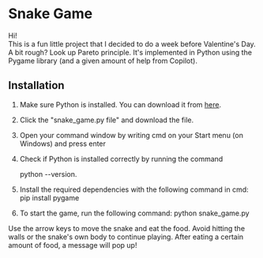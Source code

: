 # Snake Game

Hi!  
This is a fun little project that I decided to do a week before Valentine's Day. A bit rough?
Look up Pareto principle. 
It's implemented in Python using the Pygame library (and a given amount of help from Copilot).

## Installation

1. Make sure Python is installed. You can download it from [here](https://www.python.org/downloads/).

2. Click the "snake_game.py file" and download the file.
   
3. Open your command window by writing cmd on your Start menu (on Windows) and press enter

4. Check if Python is installed correctly by running the command

   python --version.

5. Install the required dependencies with the following command in cmd:
  pip install pygame

6. To start the game, run the following command:
  python snake_game.py

Use the arrow keys to move the snake and eat the food.
Avoid hitting the walls or the snake's own body to continue playing. After eating a certain amount of food, a message will pop up! 
